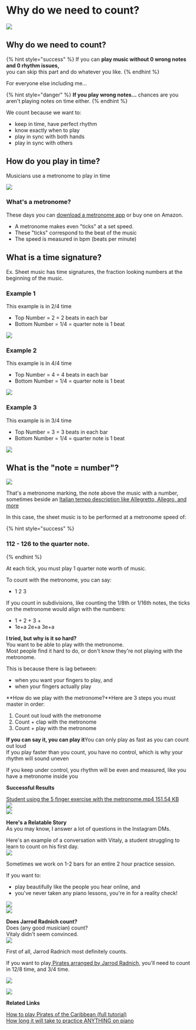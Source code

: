 # Why do we need to count?

![](https://media.giphy.com/media/N1pMn2QOtG8Q8/giphy.gif)

## **Why do we need to count?**

{% hint style="success" %}
If you can **play music without 0 wrong notes and 0 rhythm issues,**   
you can skip this part and do whatever you like.
{% endhint %}

For everyone else including me...

{% hint style="danger" %}
**If you play wrong notes...**  chances are you aren't playing notes on time either.
{% endhint %}

We count because we want to:

* keep in time, have perfect rhythm
* know exactly when to play
* play in sync with both hands
* play in sync with others

## **How do you play in time?**

Musicians use a metronome to play in time

![](https://www.soundbrenner.com/assets/images/app/app-banner.png)

### **What's a metronome?**

These days you can [download a metronome app](https://www.soundbrenner.com/the-metronome-app) or buy one on Amazon.

* A metronome makes even "ticks" at a set speed.
* These "ticks" correspond to the beat of the music 
* The speed is measured in bpm \(beats per minute\)

##  **What is a time signature?**

Ex. Sheet music has time signatures, the fraction looking numbers at the beginning of the music.

### Example 1

This example is in 2/4 time

* Top Number = 2 = 2 beats in each bar
* Bottom Number = 1/4 = quarter note is 1 beat  

![](https://i.gyazo.com/be23d11f375b86b10c4e2be9f33166a7.png)

### Example 2

This example is in 4/4 time

* Top Number = 4 = 4 beats in each bar
* Bottom Number = 1/4 = quarter note is 1 beat  

![](https://i.gyazo.com/5bb33ca16f2e74985e81796bfe048bb8.png)

### Example 3

This example is in 3/4 time

* Top Number = 3 = 3 beats in each bar
* Bottom Number = 1/4 = quarter note is 1 beat 

![](https://i.gyazo.com/c20ce6b096d71436a065b72fc436d0ce.png)

## **What is the "note = number"?** 

![](https://i.gyazo.com/f272f043bcf3da7641ebb2d72db967b1.png)

  
That's a metronome marking, the note above the music with a number, sometimes beside an [Italian tempo description like Allegretto, Allegro, and more](http://www.goodwinshighend.com/music/classical/tempo_glossary.htm)  
  
In this case, the sheet music is to be performed at a metronome speed of:

{% hint style="success" %}
### 112 - 126 to the quarter note.
{% endhint %}

  
At each tick, you must play 1 quarter note worth of music.  
  
To count with the metronome, you can say:

* 1       2        3

  
If you count in subdivisions, like counting the 1/8th or 1/16th notes, the ticks on the metronome would align with the numbers:  


* 1  +   2  +   3  + 
* 1e+a 2e+a 3e+a

  
  
**I tried, but why is it so hard?**  
You want to be able to play with the metronome.  
Most people find it hard to do, or don't know they're not playing with the metronome.  
  
This is because there is lag between:

* when you want your fingers to play, and 
* when your fingers actually play

  
  
  
**How do we play with the metronome?**Here are 3 steps you must master in order:  
  


1. Count out loud with the metronome
2. Count + clap with the metronome
3. Count + play with the metronome

  
  
**If you can say it, you can play it**You can only play as fast as you can count out loud  
If you play faster than you count, you have no control, which is why your rhythm will sound uneven  
  
If you keep under control, you rhythm will be even and measured, like you have a metronome inside you  
  
  
**Successful Results**  
  
[Student using the 5 finger exercise with the metronome.mp4 151.54 KB](https://coachtestprep.s3.amazonaws.com/direct-uploads/user-76755/ebe0d194-3990-42b9-8048-b274fb21e4a2/Student%20using%20the%205%20finger%20exercise%20with%20the%20metronome.mp4)  
[![](https://coachtestprep.s3.amazonaws.com/direct-uploads/user-76755/aa7c8384-020a-4082-abe3-1ae9ce5bed2c/117051876_291311652156696_8125525816484266178_n.jpg)](https://coachtestprep.s3.amazonaws.com/direct-uploads/user-76755/aa7c8384-020a-4082-abe3-1ae9ce5bed2c/117051876_291311652156696_8125525816484266178_n.jpg)  
[![](https://coachtestprep.s3.amazonaws.com/direct-uploads/user-76755/072d4af0-37cc-417a-8dce-99939762b349/image.png)](https://coachtestprep.s3.amazonaws.com/direct-uploads/user-76755/072d4af0-37cc-417a-8dce-99939762b349/image.png)  
  
  
**Here's a Relatable Story**  
As you may know, I answer a lot of questions in the Instagram DMs.  
  
Here's an example of a conversation with Vitaly, a student struggling to learn to count on his first day.  
![](https://i.gyazo.com/45668a17b579074d50f471c51d350e2d.png)  
  
Sometimes we work on 1-2 bars for an entire 2 hour practice session.   
  
If you want to:

* play beautifully like the people you hear online, and 
* you've never taken any piano lessons, you're in for a reality check!

  
  
  
![](https://i.gyazo.com/cd17ea1023eee5c431e60e6a1d15701e.png)  
![](https://i.gyazo.com/a43b99db5f331b5229ccba5a9033d268.png)  
  
  
  
**Does Jarrod Radnich count?**  
Does \(any good musician\) count?  
Vitaly didn't seem convinced.  
![](https://i.gyazo.com/e96c5cef20465e7e84f45fef175955d9.png)  
  
First of all, Jarrod Radnich most definitely counts.  
  
If you want to play[ Pirates arranged by Jarrod Radnich,](https://youtu.be/Eg0DFFsRaZQ?t=150) you'll need to count in 12/8 time, and 3/4 time.  
  
![](https://i.gyazo.com/07b9d45f448440bdf44e97af3c6cf76a.png)  
  
![](https://i.gyazo.com/bddaecb44737b00dd5f95f98897167f0.png)  
  
  
**Related Links**  
  
[How to play Pirates of the Caribbean \(full tutorial\)](https://youtu.be/Eg0DFFsRaZQ?t=150)  
[How long it will take to practice ANYTHING on piano](https://youtu.be/Qi1VRSE18lQ)

